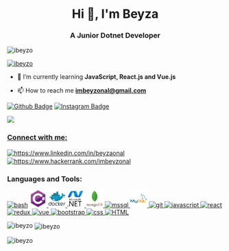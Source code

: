 <h1 align="center">Hi 👋, I'm Beyza</h1>
<h3 align="center">A Junior Dotnet Developer</h3>

<p align="left"> <img src="https://komarev.com/ghpvc/?username=ibeyzo&label=Profile%20views&color=0e75b6&style=flat" alt="ibeyzo" /> </p>

<p align="left"> <a href="https://github.com/ryo-ma/github-profile-trophy"><img src="https://github-profile-trophy.vercel.app/?username=ibeyzo" alt="ibeyzo" /></a> </p>

- 🌱 I’m currently learning **JavaScript, React.js and Vue.js**

- 📫 How to reach me **imbeyzonal@gmail.com**

[![Github Badge](https://img.shields.io/badge/-Github-000?style=quare&labelColor=000&logo=Github&logoColor=white&link=link)](https://github.com/ibeyzo) 
[![Instagram Badge](https://img.shields.io/badge/-Instagram-C13584?style=flat-quare&labelColor=C13584&logo=instagram&logoColor=white&link=link)](https://www.instagram.com/imbeyzonal/) 
<br>
<p align="center"> <a href="https://www.codewars.com/users/ibeyzo/" target="_blank"><img align="left" src="https://www.codewars.com/users/ibeyzo/badges/large"/></p>
<br>
<h3 align="left">Connect with me:</h3>
<p align="left">
<a href="https://www.linkedin.com/in/beyzaonal" target="blank"><img align="center" src="https://raw.githubusercontent.com/rahuldkjain/github-profile-readme-generator/master/src/images/icons/Social/linked-in-alt.svg" alt="https://www.linkedin.com/in/beyzaonal" height="30" width="40" /></a>
<a href="https://www.hackerrank.com/imbeyzonal" target="blank"><img align="center" src="https://raw.githubusercontent.com/rahuldkjain/github-profile-readme-generator/master/src/images/icons/Social/hackerrank.svg" alt="https://www.hackerrank.com/imbeyzonal" height="30" width="40" /></a>
</p>

<h3 align="left">Languages and Tools:</h3>
<p align="left"> <a href="https://www.gnu.org/software/bash/" target="_blank" rel="noreferrer"> <img src="https://www.vectorlogo.zone/logos/gnu_bash/gnu_bash-icon.svg" alt="bash" width="40" height="40"/></a> 
<a href="https://www.w3schools.com/cs/" target="_blank" rel="noreferrer"> <img src="https://raw.githubusercontent.com/devicons/devicon/master/icons/csharp/csharp-original.svg" alt="csharp" width="40" height="40"/> </a>
<a href="https://www.docker.com/" target="_blank" rel="noreferrer"> <img src="https://raw.githubusercontent.com/devicons/devicon/master/icons/docker/docker-original-wordmark.svg" alt="docker" width="40" height="40"/> </a> 
<a href="https://dotnet.microsoft.com/" target="_blank" rel="noreferrer"> <img src="https://raw.githubusercontent.com/devicons/devicon/master/icons/dot-net/dot-net-original-wordmark.svg" alt="dotnet" width="40" height="40"/> </a>
<a href="https://www.mongodb.com/" target="_blank" rel="noreferrer"> <img src="https://raw.githubusercontent.com/devicons/devicon/master/icons/mongodb/mongodb-original-wordmark.svg" alt="mongodb" width="40" height="40"/> </a> 
<a href="https://www.microsoft.com/en-us/sql-server" target="_blank" rel="noreferrer"> <img src="https://www.svgrepo.com/show/303229/microsoft-sql-server-logo.svg" alt="mssql" width="40" height="40"/> </a> <a href="https://www.mysql.com/" target="_blank" rel="noreferrer"> <img src="https://raw.githubusercontent.com/devicons/devicon/master/icons/mysql/mysql-original-wordmark.svg" alt="mysql" width="40" height="40"/> 
</a> 
<a href="https://git-scm.com/" target="_blank" rel="noreferrer"> <img src="https://www.vectorlogo.zone/logos/git-scm/git-scm-icon.svg" alt="git" width="40" height="40"/> </a> 
<a href="https://javascript.com/" target="_blank" rel="noreferrer"> <img src="https://img.icons8.com/color/48/undefined/javascript--v1.png" alt="javascript" width="40" height="40"/> </a> 
<a href="https://tr.reactjs.org/" target="_blank" rel="noreferrer"> <img src="https://img.icons8.com/plasticine/100/undefined/react.png" alt="react" width="40" height="40"/> </a> 
<a href="https://redux.js.org/" target="_blank" rel="noreferrer"> <img src="https://img.icons8.com/color/48/000000/redux.png" alt="redux" width="40" height="40"/> </a>
<a href="https://vuejs.org/" target="_blank" rel="noreferrer"> <img src="https://img.icons8.com/color/48/000000/vue-js.png" alt="vue" width="40" height="40"/> </a>
<a href="https://getbootstrap.com/" target="_blank" rel="noreferrer"> <img src="https://img.icons8.com/color/48/undefined/bootstrap.png" alt="bootstrap" width="40" height="40"/> </a>
<a href="https://www.w3schools.com/css/" target="_blank" rel="noreferrer"> <img src="https://img.icons8.com/color/48/undefined/css3.png" alt="css" width="40" height="40"/> </a> 
<a href="https://www.w3schools.com/html/" target="_blank" rel="noreferrer"> <img src="https://img.icons8.com/color/48/undefined/html-5--v1.png" alt="HTML" width="40" height="40"/> </a></p>

<p><img align="left" src="https://github-readme-stats.vercel.app/api/top-langs?username=ibeyzo&show_icons=true&locale=en&layout=compact" alt="ibeyzo" /></p>

<p>&nbsp;<img align="center" src="https://github-readme-stats.vercel.app/api?username=ibeyzo&show_icons=true&locale=en" alt="ibeyzo" /></p>

<p><img align="center" src="https://github-readme-streak-stats.herokuapp.com/?user=ibeyzo&" alt="ibeyzo" /></p>

